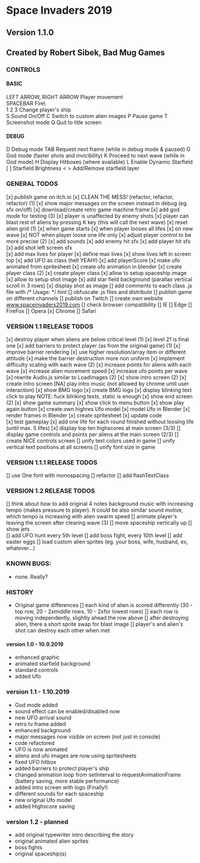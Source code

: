 # Space Invaders 2019

## Version 1.1.0
## Created by Robert Sibek, Bad Mug Games

### CONTROLS
#### BASIC
LEFT ARROW, RIGHT ARROW		Player movement\
SPACEBAR                    Fire\		
1 2 3                       Change player's ship 		
S                           Sound On/Off
C                           Switch to custom alien images
P                           Pause game
T                           Screenshot mode
Q                           Quit to title screen
#### DEBUG
D                           Debug mode
TAB                         Request next frame (while in debug mode & paused)
G                           God mode (faster shots and invicibility)
K                           Proceed to next wave (while in God mode)
H                           Display Hitboxes (where available)
L                           Enable Dynamic Starfield
[ ]                         Starfield Brightness
< >                         Add/Remove starfield layer


### GENERAL TODOS

[x] publish game on itch.io
[x] CLEAN THE MESS! (refactor, refactor, refactor) (1)
[x] show major messages on the screen instead in debug (eg. sfx on/off)
[x] download/create retro game machine frame 
[x] add god mode for testing (3)
	[x] player is unaffected by enemy shots
	[x] player can blast rest of aliens by pressing K key (this will call the next wave)
[x] reset alien grid (1)
	[x] when game starts
	[x] when player looses all lifes
	[x] on new wave
	[x] NOT when player loose one life only
[x] adjust player control to be more precise (2)
[x] add sounds
	[x] add enemy hit sfx
	[x] add player hit sfx
	[x] add shot left screen sfx	
[x] add max lives for player
	[x] define max lives
	[x] show lives left in screen top
[x] add UFO as class (hell YEAH!)
[x] add playerScore
[x] make ufo animated from spritesheet
	[x] create ufo animation in blender
[x] create player class (2)
	[x] create player class
	[x] allow to setup spaceship image
	[x] allow to setup shot image
[x] add star field background (parallax vertical scroll in 3 rows)
[x] display shot as image
[] add comments to each class .js file with /* Usage: */ hint
[] obfuscate .js files and distribute
[] publish game on different channels
    [] publish on Twitch
    [] create own website www.spaceinvaders2019.com
[] check browser compatibility
    [] IE
    [] Edge
    [] FireFox
    [] Opera
    [x] Chrome
    [] Safari

### VERSION 1.1 RELEASE TODOS
[x] destroy player when aliens are below critical level (1)
[x] level 21 is final one 
[x] add barriers to protect player (as from the original game) (1)
[x] improve barrier rendering
	[x] use higher resolution/array item or different attitude
	[x] make the barrier destruction more non uniform
[x] implement difficulty scaling with each wave (2)
	[x] increase points for aliens with each wave
	[x] increase alien movement speed
	[x] increase ufo points per wave
[x] rewrite Audio.js similar to LoadImages (2)
[x] show intro screen (2)
    [x] create intro screen
    [NA] play intro music (not allowed by chrome until user interaction)
    [x] show BMG logo
        [x] create BMG logo
    [x] display blinking text click to play 
            NOTE: fuck blinking texts, static is enough
[x] show end screen (2)
    [x] show game summary
        [x] show click to menu button
        [x] show play again button
[x] create own highres Ufo model
    [x] model Ufo in Blender
    [x] render frames in Blender
    [x] create spritesheet
    [x] update code        
[x] test gameplay
[x] add one life for each round finished without loosing life (until max. 5 lifes)
[x] display top ten highscores at main screen (3/3)
[] display game controls and points per aliens at the main screen (2/3)
    [] create NICE controls screen
[] unify text colors used in game
[] unify vertical text positions at all screens
[] unify font size in game


### VERSION 1.1.1 RELEASE TODOS
[] use One font with monospacing
[] refactor
[] add flashTextClass

### VERSION 1.2 RELEASE TODOS
[] think about how to add original 4 notes background music with increasing tempo (makes pressure to player). It could be also similar sound motive, which tempo is increasing with alien swarm speed
[] animate player's leaving the screen after clearing wave (3)
    [] move spaceship vertically up
    [] show jets    
[] add UFO hunt every 5th level
[] add boss fight, every 10th level
[] add easter eggs
    [] load custom alien sprites (eg. your boss, wife, husband, ex, whatever...)

### KNOWN BUGS:
- none. Really?

### HISTORY
- Original game differences
    [] each kind of alien is scored differently (30 - top row, 20 - 2xmiddle rows, 10 - 2xfor lowest rows)
    [] each row is moving independently, slightly ahead the row above
    [] after destroying alien, there a short sprite swap for blast image
    [] player's and alien's shot can destroy each other when met
    
#### version 1.0 - 10.9.2019
- enhanced graphic
- animated starfield background
- standard controls
- added Ufo

### version 1.1 - 1.10.2019
- God mode added
- sound effect can be enabled/disabled now
- new UFO arrival sound
- retro tv frame added
- enhanced background
- major messages now visible on screen (not just in console)
- code refactored
- UFO is now animated
- aliens and ufo images are now using spritesheets
- fixed UFO hitbox
- added barriers to protect player's ship
- changed animation loop from setInterval to requestAnimationFrame (battery saving, more stable performance)
- added intro screen with logo (Finally!)
- different sounds for each spaceship
- new original Ufo model
- added Highscore saving

### version 1.2 - planned
- add original typewriter intro describing the story
- original animated alien sprites
- boss fights
- original spaceship(s)